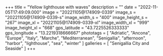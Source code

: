 +++
title = "Yellow lighthouse with waves"
description = ""
date = "2022-11-05T17:49:09.000"
image = "20221105@174909-0339"
image_s = "20221105@174909-0339-s"
image_width_s = "400"
image_height_s = "267"
image_xl = "20221105@174909-0339-xl"
image_width_xl = "999"
image_height_xl = "668"
gps_latitude = "43.7225526333333"
gps_longitude = "13.2219318666667"
phototags = [ "Adriatic", "Ancona", "Europe", "Italy", "Marche", "Mediterranean", "Senigallia", "afternoon", "harbor", "lighthouse", "sea", "winter" ]
galleries = [ "Senigallia City and Seaside" ]
+++
